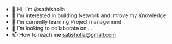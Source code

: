 - 👋 Hi, I’m @sathisholla
- 👀 I’m interested in building Network and imrove my Knowledge
- 🌱 I’m currently learning Project management
- 💞️ I’m looking to collaborate on ...
- 📫 How to reach me satisholla@gmail.com

<!---
sathisholla/sathisholla is a ✨ special ✨ repository because its `README.md` (this file) appears on your GitHub profile.
You can click the Preview link to take a look at your changes.
--->
